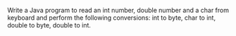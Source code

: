 Write a Java program to read an int number, double number and a char from keyboard and perform 
the following conversions: int to byte, char to int, double to byte, double to int. 
